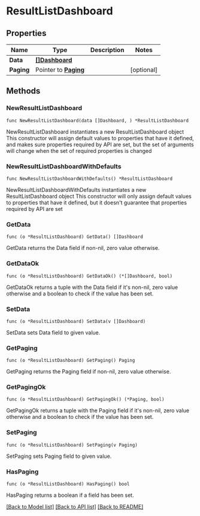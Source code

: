 # ResultListDashboard

## Properties

Name | Type | Description | Notes
------------ | ------------- | ------------- | -------------
**Data** | [**[]Dashboard**](Dashboard.md) |  | 
**Paging** | Pointer to [**Paging**](Paging.md) |  | [optional] 

## Methods

### NewResultListDashboard

`func NewResultListDashboard(data []Dashboard, ) *ResultListDashboard`

NewResultListDashboard instantiates a new ResultListDashboard object
This constructor will assign default values to properties that have it defined,
and makes sure properties required by API are set, but the set of arguments
will change when the set of required properties is changed

### NewResultListDashboardWithDefaults

`func NewResultListDashboardWithDefaults() *ResultListDashboard`

NewResultListDashboardWithDefaults instantiates a new ResultListDashboard object
This constructor will only assign default values to properties that have it defined,
but it doesn't guarantee that properties required by API are set

### GetData

`func (o *ResultListDashboard) GetData() []Dashboard`

GetData returns the Data field if non-nil, zero value otherwise.

### GetDataOk

`func (o *ResultListDashboard) GetDataOk() (*[]Dashboard, bool)`

GetDataOk returns a tuple with the Data field if it's non-nil, zero value otherwise
and a boolean to check if the value has been set.

### SetData

`func (o *ResultListDashboard) SetData(v []Dashboard)`

SetData sets Data field to given value.


### GetPaging

`func (o *ResultListDashboard) GetPaging() Paging`

GetPaging returns the Paging field if non-nil, zero value otherwise.

### GetPagingOk

`func (o *ResultListDashboard) GetPagingOk() (*Paging, bool)`

GetPagingOk returns a tuple with the Paging field if it's non-nil, zero value otherwise
and a boolean to check if the value has been set.

### SetPaging

`func (o *ResultListDashboard) SetPaging(v Paging)`

SetPaging sets Paging field to given value.

### HasPaging

`func (o *ResultListDashboard) HasPaging() bool`

HasPaging returns a boolean if a field has been set.


[[Back to Model list]](../README.md#documentation-for-models) [[Back to API list]](../README.md#documentation-for-api-endpoints) [[Back to README]](../README.md)


